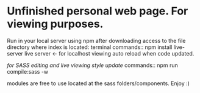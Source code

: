 # Unfinished personal web page. For viewing purposes. 

Run in your local server using npm after downloading access to the file directory where index is located:
terminal commands::
npm install live-server
live server <- for localhost viewing auto reload when code updated.

*for SASS editing and live viewing style update*
commands::
npm run compile:sass -w 



modules are free to use located at the sass folders/components.
Enjoy :)
